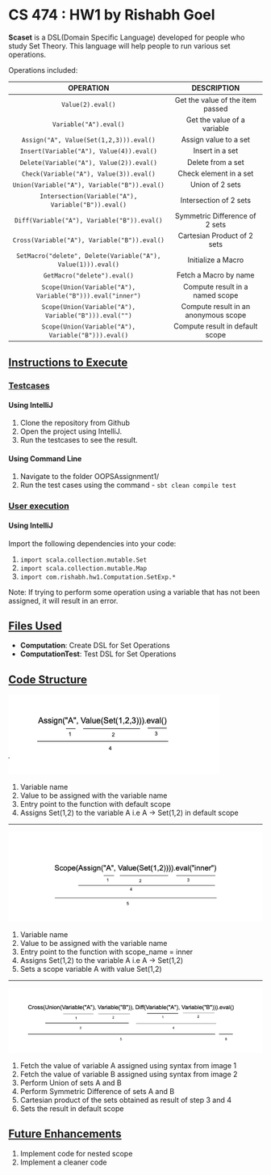 # CS 474 : HW1 by Rishabh Goel

**Scaset** is a DSL(Domain Specific Language) developed for people who study Set Theory. This language will help people to run various set operations. 

Operations included:


| OPERATION | DESCRIPTION |
| :-------------: |:-------------:|
| `Value(2).eval()`      | Get the value of the item passed |
| `Variable("A").eval()`      | Get the value of a variable |
| `Assign("A", Value(Set(1,2,3))).eval()` | Assign value to a set |
| `Insert(Variable("A"), Value(4)).eval()` | Insert in a set |
| `Delete(Variable("A"), Value(2)).eval()` | Delete from a set |
| `Check(Variable("A"), Value(3)).eval()` | Check element in a set |
| `Union(Variable("A"), Variable("B")).eval()` | Union of 2 sets |
| `Intersection(Variable("A"), Variable("B")).eval()` | Intersection of 2 sets |
| `Diff(Variable("A"), Variable("B")).eval()` | Symmetric Difference of 2 sets |
| `Cross(Variable("A"), Variable("B")).eval()` | Cartesian Product of 2 sets |
| `SetMacro("delete", Delete(Variable("A"), Value(1))).eval()` | Initialize a Macro |
| `GetMacro("delete").eval()` | Fetch a Macro by name |
| `Scope(Union(Variable("A"), Variable("B"))).eval("inner")` | Compute result in a named scope |
| `Scope(Union(Variable("A"), Variable("B"))).eval("")` | Compute result in an anonymous scope |
| `Scope(Union(Variable("A"), Variable("B"))).eval()` | Compute result in default scope |



## <u>Instructions to Execute</u>

### <u>Testcases</u>
#### Using IntelliJ
1. Clone the repository from Github
2. Open the project using IntelliJ.
3. Run the testcases to see the result.

#### Using Command Line
1. Navigate to the folder OOPSAssignment1/
2. Run the test cases using the command - `sbt clean compile test`

### <u>User execution</u>
#### Using IntelliJ

Import the following dependencies into your code:
   1. `import scala.collection.mutable.Set`
   2. `import scala.collection.mutable.Map`
   3. `import com.rishabh.hw1.Computation.SetExp.*`

Note: If trying to perform some operation using a variable that has not been assigned, it will result in an error.


## <u>Files Used</u>

* **Computation**: Create DSL for Set Operations
* **ComputationTest**: Test DSL for Set Operations


## <u>Code Structure</u>

![](project/code_structure_img1.png)

1. Variable name
2. Value to be assigned with the variable name
3. Entry point to the function with default scope
4. Assigns Set(1,2) to the variable A i.e A -> Set(1,2) in default scope

---
![](project/code_structure_img2.png)

1. Variable name
2. Value to be assigned with the variable name
3. Entry point to the function with scope_name = inner
4. Assigns Set(1,2) to the variable A i.e A -> Set(1,2)
5. Sets a scope variable A with value Set(1,2)

---
![](project/code_structure_img3.png)

1. Fetch the value of variable A assigned using syntax from image 1
2. Fetch the value of variable B assigned using syntax from image 2
3. Perform Union of sets A and B
4. Perform Symmetric Difference of sets A and B
5. Cartesian product of the sets obtained as result of step 3 and 4
6. Sets the result in default scope


## <u>Future Enhancements</u>

1. Implement code for nested scope
2. Implement a cleaner code

